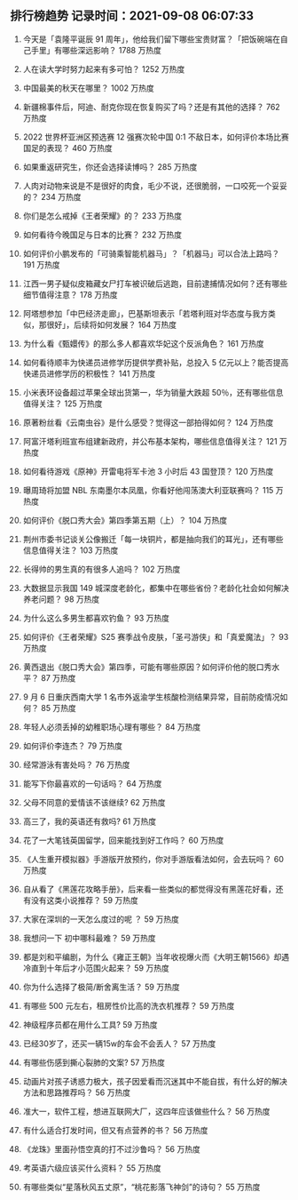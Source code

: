 
## 排行榜趋势 记录时间：2021-09-08 06:07:33
  
  1. 今天是「袁隆平诞辰 91 周年」，他给我们留下哪些宝贵财富？「把饭碗端在自己手里」有哪些深远影响？ 1788 万热度
    
  2. 人在读大学时努力起来有多可怕？ 1252 万热度
    
  3. 中国最美的秋天在哪里？ 1002 万热度
    
  4. 新疆棉事件后，阿迪、耐克你现在恢复购买了吗？还是有其他的选择？ 762 万热度
    
  5. 2022 世界杯亚洲区预选赛 12 强赛次轮中国 0:1 不敌日本，如何评价本场比赛国足的表现？ 460 万热度
    
  6. 如果重返研究生，你还会选择读博吗？ 285 万热度
    
  7. 人肉对动物来说是不是很好的肉食，毛少不说，还很脆弱，一口咬死一个妥妥的？ 234 万热度
    
  8. 你们是怎么戒掉《王者荣耀》的？ 233 万热度
    
  9. 如何看待今晚国足与日本的比赛？ 232 万热度
    
  10. 如何评价小鹏发布的「可骑乘智能机器马」？「机器马」可以合法上路吗？ 191 万热度
    
  11. 江西一男子疑似皮箱藏女尸打车被识破后逃跑，目前逮捕情况如何？还有哪些细节值得注意？ 178 万热度
    
  12. 阿塔想参加「中巴经济走廊」，巴基斯坦表示「若塔利班对华态度与我方类似，那很好」，后续将如何发展？ 164 万热度
    
  13. 为什么看《甄嬛传》的那么多人都喜欢华妃这个反派角色？ 161 万热度
    
  14. 如何看待顺丰为快递员进修学历提供学费补贴，总投入 5 亿元以上？能否提高快递员进修学历的积极性？ 141 万热度
    
  15. 小米表环设备超过苹果全球出货第一，华为销量大跌超 50％，还有哪些信息值得关注？ 125 万热度
    
  16. 原著粉丝看《云南虫谷》是什么感受？觉得这一部拍得如何？ 124 万热度
    
  17. 阿富汗塔利班宣布组建新政府，并公布基本架构，哪些信息值得关注？ 121 万热度
    
  18. 如何看待游戏《原神》开雷电将军卡池 3 小时后 43 国登顶？ 120 万热度
    
  19. 曝周琦将加盟 NBL 东南墨尔本凤凰，你看好他闯荡澳大利亚联赛吗？ 115 万热度
    
  20. 如何评价《脱口秀大会》第四季第五期（上）？ 104 万热度
    
  21. 荆州市委书记谈关公像搬迁「每一块铜片，都是抽向我们的耳光」，还有哪些信息值得关注？ 103 万热度
    
  22. 长得帅的男生真的有很多人追吗？ 102 万热度
    
  23. 大数据显示我国 149 城深度老龄化，都集中在哪些省份？老龄化社会如何解决养老问题？ 98 万热度
    
  24. 为什么这么多男生都喜欢钓鱼？ 93 万热度
    
  25. 如何评价《王者荣耀》S25 赛季战令皮肤，「圣弓游侠」和「真爱魔法」？ 93 万热度
    
  26. 黄西退出《脱口秀大会》第四季，可能有哪些原因？如何评价他的脱口秀水平？ 87 万热度
    
  27. 9 月 6 日重庆西南大学 1 名市外返渝学生核酸检测结果异常，目前防疫情况如何？ 85 万热度
    
  28. 年轻人必须丢掉的幼稚职场心理有哪些？ 84 万热度
    
  29. 如何评价李连杰？ 79 万热度
    
  30. 经常游泳有害处吗？ 76 万热度
    
  31. 能写下你最喜欢的一句话吗？ 64 万热度
    
  32. 父母不同意的爱情该不该继续? 62 万热度
    
  33. 高三了，我的英语还有救吗? 61 万热度
    
  34. 花了一大笔钱英国留学，回来能找到好工作吗？ 60 万热度
    
  35. 《人生重开模拟器》手游版开放预约，你对手游版看法如何，会去玩吗？ 60 万热度
    
  36. 自从看了《黑莲花攻略手册》，后来看一些类似的都觉得没有黑莲花好看，还有没有这类小说推荐？ 59 万热度
    
  37. 大家在深圳的一天怎么度过的呢 ？ 59 万热度
    
  38. 我想问一下 初中哪科最难？ 59 万热度
    
  39. 都是刘和平编剧，为什么《雍正王朝》当年收视爆火而《大明王朝1566》却遇冷直到十年后才小范围火起来？ 59 万热度
    
  40. 你为什么选择了极简/断舍离生活？ 59 万热度
    
  41. 有哪些 500 元左右，租房性价比高的洗衣机推荐？ 59 万热度
    
  42. 神级程序员都在用什么工具? 59 万热度
    
  43. 已经30岁了，还买一辆15w的车会不会丢人？ 57 万热度
    
  44. 有哪些伤感到撕心裂肺的文案? 57 万热度
    
  45. 动画片对孩子诱惑力极大，孩子因爱看而沉迷其中不能自拔，有什么好的解决方法和思路推荐吗？ 56 万热度
    
  46. 准大一，软件工程，想进互联网大厂，这四年应该做些什么？ 56 万热度
    
  47. 有什么适合打发时间，但又有点营养的书？ 56 万热度
    
  48. 《龙珠》里面孙悟空真的打不过沙鲁吗？ 56 万热度
    
  49. 考英语六级应该买什么资料？ 55 万热度
    
  50. 有哪些类似“星落秋风五丈原”，“桃花影落飞神剑”的诗句？ 55 万热度
    